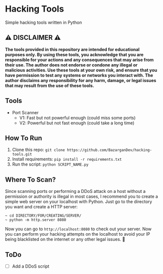 # Hacking Tools
Simple hacking tools written in Python

## ⚠️ DISCLAIMER ⚠️
**The tools provided in this repository are intended for educational purposes only. By using these tools, you acknowledge that you are responsible for your actions and any consequences that may arise from their use. The author does not endorse or condone any illegal or malicious activities. Use these tools at your own risk, and ensure that you have permission to test any systems or networks you interact with. The author disclaims any responsibility for any harm, damage, or legal issues that may result from the use of these tools.**

## Tools
- Port Scanner
	- V1: Fast but not powerful enough (could miss some ports)
	- V2: Powerful but not fast enough (could take a long time)

## How To Run
1. Clone this repo: `git clone https://github.com/BazarganDev/hacking-tools.git`
2. Install requirements: `pip install -r requirements.txt`
3. Run the script: `python SCRIPT_NAME.py`

## Where To Scan?
Since scanning ports or performing a DDoS attack on a host without a permission or authority is illegal in most cases, I recommend you to create a simple web server on your localhost with Python. Just go to the directory you want and create a HTTP server:
```shell
~ cd DIRECTORY/FOR/CREATING/SERVER/
~ python -m http.server 8080
```
Now you can go to `http://localhost:8080` to check out your server. Now you can perform your hacking attempts on the localhost to avoid your IP being blacklisted on the internet or any other legal issues. 🙂

## ToDo
- [ ] Add a DDoS script
